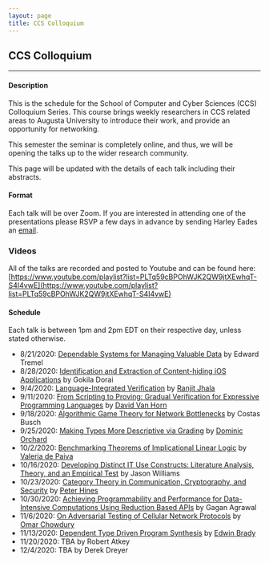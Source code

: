 ```yaml
---
layout: page
title: CCS Colloquium
---
```


CCS Colloquium
--------------
-------------------

#### Description

This is the schedule for the School of Computer and Cyber Sciences
(CCS) Colloquium Series.  This course brings weekly researchers in CCS
related areas to Augusta University to introduce their work, and
provide an opportunity for networking.

This semester the seminar is completely online, and thus, we will be
opening the talks up to the wider research community.

This page will be updated with the details of each talk including
their abstracts.

#### Format

Each talk will be over Zoom.  If you are interested in attending one
of the presentations please RSVP a few days in advance by sending
Harley Eades an <a href="mailto:harley.eades@gmail.com">email</a>.

### Videos

All of the talks are recorded and posted to Youtube and can be found here: [https://www.youtube.com/playlist?list=PLTq59cBPOhWJK2QW9jtXEwhqT-S4I4vwE](https://www.youtube.com/playlist?list=PLTq59cBPOhWJK2QW9jtXEwhqT-S4I4vwE)

#### Schedule

Each talk is between 1pm and 2pm EDT on their respective day, unless
stated otherwise.

- 8/21/2020: [Dependable Systems for Managing Valuable Data](/colloquium_talks/Tremel.html) by Edward Tremel
- 8/28/2020: [Identification and Extraction of Content-hiding iOS Applications](/colloquium_talks/Dorai.html) by Gokila Dorai
- 9/4/2020: [Language-Integrated Verification](/colloquium_talks/Jhala.html) by [Ranjit Jhala](https://ranjitjhala.github.io/)
- 9/11/2020: [From Scripting to Proving: Gradual Verification for Expressive Programming Languages](/colloquium_talks/Horn.md) by [David Van Horn](https://www.cs.umd.edu/~dvanhorn/)
- 9/18/2020: [Algorithmic Game Theory for Network Bottlenecks](/colloquium_talks/Busch.html) by Costas Busch
- 9/25/2020: [Making Types More Descriptive via Grading](/colloquium_talks/Orchard.html) by [Dominic Orchard](https://www.cs.kent.ac.uk/people/staff/dao7/)
- 10/2/2020: [Benchmarking Theorems of Implicational Linear Logic](/colloquium_talks/dePaiva.html) by [Valeria de Paiva](https://vcvpaiva.github.io/)
- 10/16/2020: [Developing Distinct IT Use Constructs: Literature Analysis, Theory, and an Empirical Test](/colloquium_talks/Williams.html) by Jason Williams
- 10/23/2020: [Category Theory in Communication, Cryptography, and Security](/colloquium_talks/Hines.html) by [Peter Hines](http://www.peterhines.info/)
- 10/30/2020: [Achieving Programmability and Performance for Data-Intensive Computations Using Reduction Based APIs](/colloquium_talks/Agrawal.html) by Gagan Agrawal
- 11/6/2020: [On Adversarial Testing of Cellular Network Protocols](/colloquium_talks/Chowdury.html) by [Omar Chowdury](http://homepage.divms.uiowa.edu/~comarhaider/)
- 11/13/2020: [Dependent Type Driven Program Synthesis](/colloquium_talks/Brady.html) by [Edwin Brady](https://www.type-driven.org.uk/edwinb/)
- 11/20/2020: TBA by Robert Atkey
- 12/4/2020: TBA by Derek Dreyer


